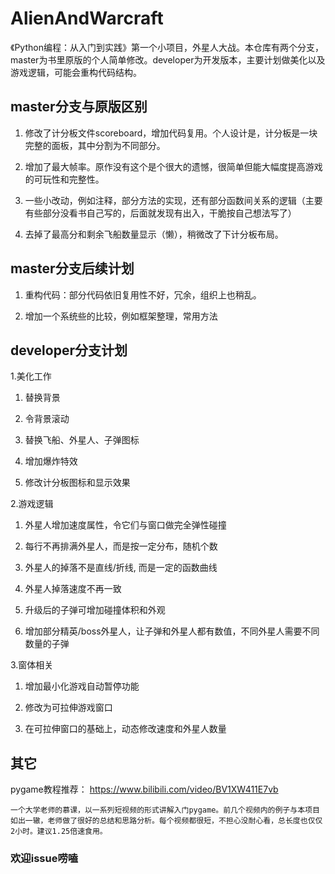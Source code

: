 # AlienAndWarcraft
《Python编程：从入门到实践》第一个小项目，外星人大战。本仓库有两个分支，master为书里原版的个人简单修改。developer为开发版本，主要计划做美化以及游戏逻辑，可能会重构代码结构。

## master分支与原版区别
1. 修改了计分板文件scoreboard，增加代码复用。个人设计是，计分板是一块完整的面板，其中分割为不同部分。

2. 增加了最大帧率。原作没有这个是个很大的遗憾，很简单但能大幅度提高游戏的可玩性和完整性。

3. 一些小改动，例如注释，部分方法的实现，还有部分函数间关系的逻辑（主要有些部分没看书自己写的，后面就发现有出入，干脆按自己想法写了）

4. 去掉了最高分和剩余飞船数量显示（懒），稍微改了下计分板布局。

## master分支后续计划
1. 重构代码：部分代码依旧复用性不好，冗余，组织上也稍乱。

2. 增加一个系统些的比较，例如框架整理，常用方法

## developer分支计划
1.美化工作
  1. 替换背景
  
  2. 令背景滚动
  
  3. 替换飞船、外星人、子弹图标
  
  4. 增加爆炸特效
  
  5. 修改计分板图标和显示效果


2.游戏逻辑
  1. 外星人增加速度属性，令它们与窗口做完全弹性碰撞
  
  2. 每行不再排满外星人，而是按一定分布，随机个数
  
  3. 外星人的掉落不是直线/折线, 而是一定的函数曲线
  
  4. 外星人掉落速度不再一致
  
  5. 升级后的子弹可增加碰撞体积和外观
  
  6. 增加部分精英/boss外星人，让子弹和外星人都有数值，不同外星人需要不同数量的子弹

3.窗体相关

  1. 增加最小化游戏自动暂停功能

  2. 修改为可拉伸游戏窗口

  3. 在可拉伸窗口的基础上，动态修改速度和外星人数量

## 其它
pygame教程推荐： https://www.bilibili.com/video/BV1XW411E7vb
    
    一个大学老师的慕课，以一系列短视频的形式讲解入门pygame。前几个视频内的例子与本项目如出一辙，老师做了很好的总结和思路分析。每个视频都很短，不担心没耐心看，总长度也仅仅2小时。建议1.25倍速食用。

### 欢迎issue唠嗑
